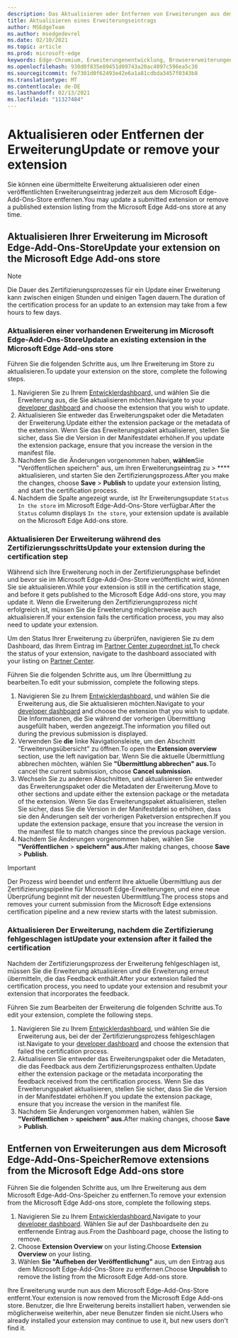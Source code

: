 ```yaml
---
description: Das Aktualisieren oder Entfernen von Erweiterungen aus dem Microsoft Edge-Add-Ons-Speicher
title: Aktualisieren eines Erweiterungseintrags
author: MSEdgeTeam
ms.author: msedgedevrel
ms.date: 02/10/2021
ms.topic: article
ms.prod: microsoft-edge
keywords: Edge-Chromium, Erweiterungenentwicklung, Browsererweiterungen, Add-Ons, Partner Center, Entwickler
ms.openlocfilehash: 930d0f835e89451d09743a20ac4097c596ea5c30
ms.sourcegitcommit: fe7301d0f62493e42e6a1a81cdbda3457f0343b8
ms.translationtype: MT
ms.contentlocale: de-DE
ms.lasthandoff: 02/13/2021
ms.locfileid: "11327484"
---
```

# <span data-ttu-id="2267d-104">Aktualisieren oder Entfernen der Erweiterung</span><span class="sxs-lookup"><span data-stu-id="2267d-104">Update or remove your extension</span></span>  

<span data-ttu-id="2267d-105">Sie können eine übermittelte Erweiterung aktualisieren oder einen veröffentlichten Erweiterungseintrag jederzeit aus dem Microsoft Edge-Add-Ons-Store entfernen.</span><span class="sxs-lookup"><span data-stu-id="2267d-105">You may update a submitted extension or remove a published extension listing from the Microsoft Edge Add-ons store at any time.</span></span>  

## <span data-ttu-id="2267d-106">Aktualisieren Ihrer Erweiterung im Microsoft Edge-Add-Ons-Store</span><span class="sxs-lookup"><span data-stu-id="2267d-106">Update your extension on the Microsoft Edge Add-ons store</span></span>  

> [!NOTE]
> <span data-ttu-id="2267d-107">Die Dauer des Zertifizierungsprozesses für ein Update einer Erweiterung kann zwischen einigen Stunden und einigen Tagen dauern.</span><span class="sxs-lookup"><span data-stu-id="2267d-107">The duration of the certification process for an update to an extension may take from a few hours to few days.</span></span>  

### <span data-ttu-id="2267d-108">Aktualisieren einer vorhandenen Erweiterung im Microsoft Edge-Add-Ons-Store</span><span class="sxs-lookup"><span data-stu-id="2267d-108">Update an existing extension in the Microsoft Edge Add-ons store</span></span>  

<span data-ttu-id="2267d-109">Führen Sie die folgenden Schritte aus, um Ihre Erweiterung im Store zu aktualisieren.</span><span class="sxs-lookup"><span data-stu-id="2267d-109">To update your extension on the store, complete the following steps.</span></span>  

1.  <span data-ttu-id="2267d-110">Navigieren Sie zu Ihrem [Entwicklerdashboard,][MicrosoftPartnerCenter] und wählen Sie die Erweiterung aus, die Sie aktualisieren möchten.</span><span class="sxs-lookup"><span data-stu-id="2267d-110">Navigate to your [developer dashboard][MicrosoftPartnerCenter] and choose the extension that you wish to update.</span></span>  
1.  <span data-ttu-id="2267d-111">Aktualisieren Sie entweder das Erweiterungspaket oder die Metadaten der Erweiterung.</span><span class="sxs-lookup"><span data-stu-id="2267d-111">Update either the extension package or the metadata of the extension.</span></span>  <span data-ttu-id="2267d-112">Wenn Sie das Erweiterungspaket aktualisieren, stellen Sie sicher, dass Sie die Version in der Manifestdatei erhöhen.</span><span class="sxs-lookup"><span data-stu-id="2267d-112">If you update the extension package, ensure that you increase the version in the manifest file.</span></span>  
1.  <span data-ttu-id="2267d-113">Nachdem Sie die Änderungen vorgenommen haben, **wählen**Sie "Veröffentlichen speichern" aus, um ihren Erweiterungseintrag zu  >  \*\*\*\* aktualisieren, und starten Sie den Zertifizierungsprozess.</span><span class="sxs-lookup"><span data-stu-id="2267d-113">After you make the changes, choose **Save** > **Publish** to update your extension listing, and start the certification process.</span></span>  
1.  <span data-ttu-id="2267d-114">Nachdem die Spalte angezeigt wurde, ist Ihr Erweiterungsupdate `Status` `In the store` im Microsoft Edge-Add-Ons-Store verfügbar.</span><span class="sxs-lookup"><span data-stu-id="2267d-114">After the `Status` column displays `In the store`, your extension update is available on the Microsoft Edge Add-ons store.</span></span>  
    
### <span data-ttu-id="2267d-115">Aktualisieren Der Erweiterung während des Zertifizierungsschritts</span><span class="sxs-lookup"><span data-stu-id="2267d-115">Update your extension during the certification step</span></span>  

<span data-ttu-id="2267d-116">Während sich Ihre Erweiterung noch in der Zertifizierungsphase befindet und bevor sie im Microsoft Edge-Add-Ons-Store veröffentlicht wird, können Sie sie aktualisieren.</span><span class="sxs-lookup"><span data-stu-id="2267d-116">While your extension is still in the certification stage, and before it gets published to the Microsoft Edge Add-ons store, you may update it.</span></span> <span data-ttu-id="2267d-117">Wenn die Erweiterung den Zertifizierungsprozess nicht erfolgreich ist, müssen Sie die Erweiterung möglicherweise auch aktualisieren.</span><span class="sxs-lookup"><span data-stu-id="2267d-117">If your extension fails the certification process, you may also need to update your extension.</span></span>    

<span data-ttu-id="2267d-118">Um den Status Ihrer Erweiterung zu überprüfen, navigieren Sie zu dem Dashboard, das Ihrem Eintrag im [Partner Center zugeordnet ist.][MicrosoftPartnerCenter]</span><span class="sxs-lookup"><span data-stu-id="2267d-118">To check the status of your extension, navigate to the dashboard associated with your listing on [Partner Center][MicrosoftPartnerCenter].</span></span>  

<span data-ttu-id="2267d-119">Führen Sie die folgenden Schritte aus, um Ihre Übermittlung zu bearbeiten.</span><span class="sxs-lookup"><span data-stu-id="2267d-119">To edit your submission, complete the following steps.</span></span>  

1.  <span data-ttu-id="2267d-120">Navigieren Sie zu Ihrem [Entwicklerdashboard,][MicrosoftPartnerCenter] und wählen Sie die Erweiterung aus, die Sie aktualisieren möchten.</span><span class="sxs-lookup"><span data-stu-id="2267d-120">Navigate to your [developer dashboard][MicrosoftPartnerCenter] and choose the extension that you wish to update.</span></span>  <span data-ttu-id="2267d-121">Die Informationen, die Sie während der vorherigen Übermittlung ausgefüllt haben, werden angezeigt.</span><span class="sxs-lookup"><span data-stu-id="2267d-121">The information you filled out during the previous submission is displayed.</span></span>  
1.  <span data-ttu-id="2267d-122">Verwenden Sie **die** linke Navigationsleiste, um den Abschnitt "Erweiterungsübersicht" zu öffnen.</span><span class="sxs-lookup"><span data-stu-id="2267d-122">To open the **Extension overview** section, use the left navigation bar.</span></span>  <span data-ttu-id="2267d-123">Wenn Sie die aktuelle Übermittlung abbrechen möchten, wählen Sie **"Übermittlung abbrechen" aus.**</span><span class="sxs-lookup"><span data-stu-id="2267d-123">To cancel the current submission, choose **Cancel submission**.</span></span>  
1.  <span data-ttu-id="2267d-124">Wechseln Sie zu anderen Abschnitten, und aktualisieren Sie entweder das Erweiterungspaket oder die Metadaten der Erweiterung.</span><span class="sxs-lookup"><span data-stu-id="2267d-124">Move to other sections and update either the extension package or the metadata of the extension.</span></span>  <span data-ttu-id="2267d-125">Wenn Sie das Erweiterungspaket aktualisieren, stellen Sie sicher, dass Sie die Version in der Manifestdatei so erhöhen, dass sie den Änderungen seit der vorherigen Paketversion entsprechen.</span><span class="sxs-lookup"><span data-stu-id="2267d-125">If you update the extension package, ensure that you increase the version in the manifest file to match changes since the previous package version.</span></span>  
1.  <span data-ttu-id="2267d-126">Nachdem Sie Änderungen vorgenommen haben, wählen Sie **"Veröffentlichen**  >  **speichern" aus.**</span><span class="sxs-lookup"><span data-stu-id="2267d-126">After making changes, choose **Save** > **Publish**.</span></span>  
    
> [!IMPORTANT]
> <span data-ttu-id="2267d-127">Der Prozess wird beendet und entfernt Ihre aktuelle Übermittlung aus der Zertifizierungspipeline für Microsoft Edge-Erweiterungen, und eine neue Überprüfung beginnt mit der neuesten Übermittlung.</span><span class="sxs-lookup"><span data-stu-id="2267d-127">The process stops and removes your current submission from the Microsoft Edge extensions certification pipeline and a new review starts with the latest submission.</span></span>  

### <span data-ttu-id="2267d-128">Aktualisieren Der Erweiterung, nachdem die Zertifizierung fehlgeschlagen ist</span><span class="sxs-lookup"><span data-stu-id="2267d-128">Update your extension after it failed the certification</span></span>  

<span data-ttu-id="2267d-129">Nachdem der Zertifizierungsprozess der Erweiterung fehlgeschlagen ist, müssen Sie die Erweiterung aktualisieren und die Erweiterung erneut übermitteln, die das Feedback enthält.</span><span class="sxs-lookup"><span data-stu-id="2267d-129">After your extension failed the certification process, you need to update your extension and resubmit your extension that incorporates the feedback.</span></span>  

<span data-ttu-id="2267d-130">Führen Sie zum Bearbeiten der Erweiterung die folgenden Schritte aus.</span><span class="sxs-lookup"><span data-stu-id="2267d-130">To edit your extension, complete the following steps.</span></span>  

1.  <span data-ttu-id="2267d-131">Navigieren Sie zu Ihrem [Entwicklerdashboard,][MicrosoftPartnerCenter] und wählen Sie die Erweiterung aus, bei der der Zertifizierungsprozess fehlgeschlagen ist.</span><span class="sxs-lookup"><span data-stu-id="2267d-131">Navigate to your [developer dashboard][MicrosoftPartnerCenter] and choose the extension that failed the certification process.</span></span>  
1.  <span data-ttu-id="2267d-132">Aktualisieren Sie entweder das Erweiterungspaket oder die Metadaten, die das Feedback aus dem Zertifizierungsprozess enthalten.</span><span class="sxs-lookup"><span data-stu-id="2267d-132">Update either the extension package or the metadata incorporating the feedback received from the certification process.</span></span>  <span data-ttu-id="2267d-133">Wenn Sie das Erweiterungspaket aktualisieren, stellen Sie sicher, dass Sie die Version in der Manifestdatei erhöhen.</span><span class="sxs-lookup"><span data-stu-id="2267d-133">If you update the extension package, ensure that you increase the version in the manifest file.</span></span>  
1.  <span data-ttu-id="2267d-134">Nachdem Sie Änderungen vorgenommen haben, wählen Sie **"Veröffentlichen**  >  **speichern" aus.**</span><span class="sxs-lookup"><span data-stu-id="2267d-134">After making changes, choose **Save** > **Publish**.</span></span>  
    
## <span data-ttu-id="2267d-135">Entfernen von Erweiterungen aus dem Microsoft Edge-Add-Ons-Speicher</span><span class="sxs-lookup"><span data-stu-id="2267d-135">Remove extensions from the Microsoft Edge Add-ons store</span></span>  

<span data-ttu-id="2267d-136">Führen Sie die folgenden Schritte aus, um Ihre Erweiterung aus dem Microsoft Edge-Add-Ons-Speicher zu entfernen.</span><span class="sxs-lookup"><span data-stu-id="2267d-136">To remove your extension from the Microsoft Edge Add-ons store, complete the following steps.</span></span>  

1.  <span data-ttu-id="2267d-137">Navigieren Sie zu Ihrem [Entwicklerdashboard.][MicrosoftPartnerCenter]</span><span class="sxs-lookup"><span data-stu-id="2267d-137">Navigate to your [developer dashboard][MicrosoftPartnerCenter].</span></span>  <span data-ttu-id="2267d-138">Wählen Sie auf der Dashboardseite den zu entfernende Eintrag aus.</span><span class="sxs-lookup"><span data-stu-id="2267d-138">From the Dashboard page, choose the listing to remove.</span></span>  
1.  <span data-ttu-id="2267d-139">Choose **Extension Overview** on your listing.</span><span class="sxs-lookup"><span data-stu-id="2267d-139">Choose **Extension Overview** on your listing.</span></span>  
1.  <span data-ttu-id="2267d-140">Wählen **Sie "Aufheben der Veröffentlichung"** aus, um den Eintrag aus dem Microsoft Edge-Add-Ons-Store zu entfernen.</span><span class="sxs-lookup"><span data-stu-id="2267d-140">Choose **Unpublish** to remove the listing from the Microsoft Edge Add-ons store.</span></span>  
    
<span data-ttu-id="2267d-141">Ihre Erweiterung wurde nun aus dem Microsoft Edge-Add-Ons-Store entfernt.</span><span class="sxs-lookup"><span data-stu-id="2267d-141">Your extension is now removed from the Microsoft Edge Add-ons store.</span></span>  <span data-ttu-id="2267d-142">Benutzer, die Ihre Erweiterung bereits installiert haben, verwenden sie möglicherweise weiterhin, aber neue Benutzer finden sie nicht.</span><span class="sxs-lookup"><span data-stu-id="2267d-142">Users who already installed your extension may continue to use it, but new users don't find it.</span></span>  

<!-- links -->  

[MicrosoftPartnerCenter]: https://partner.microsoft.com/dashboard/microsoftedge/public/login?ref=dd "Partner Center"  
